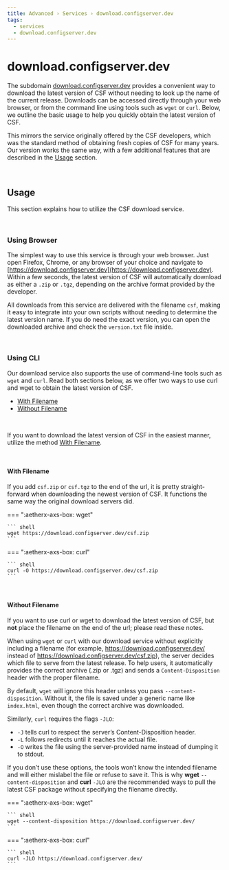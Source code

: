 ```yaml
---
title: Advanced › Services › download.configserver.dev
tags:
  - services
  - download.configserver.dev
---
```


# download.configserver.dev <!-- omit from toc -->

The subdomain [download.configserver.dev](https://download.configserver.dev) provides a convenient way to download the latest version of CSF without needing to look up the name of the current release. Downloads can be accessed directly through your web browser, or from the command line using tools such as `wget` or `curl`. Below, we outline the basic usage to help you quickly obtain the latest version of CSF.

This mirrors the service originally offered by the CSF developers, which was the standard method of obtaining fresh copies of CSF for many years. Our version works the same way, with a few additional features that are described in the [Usage](#usage) section.

<br />

## Usage  <!-- omit from toc -->

This section explains how to utilize the CSF download service.

<br />

### Using Browser  <!-- omit from toc -->

The simplest way to use this service is through your web browser. Just open Firefox, Chrome, or any browser of your choice and navigate to [https://download.configserver.dev](https://download.configserver.dev). Within a few seconds, the latest version of CSF will automatically download as either a `.zip` or `.tgz`, depending on the archive format provided by the developer.  

All downloads from this service are delivered with the filename `csf`, making it easy to integrate into your own scripts without needing to determine the latest version name. If you do need the exact version, you can open the downloaded archive and check the `version.txt` file inside.

<br />

### Using CLI  <!-- omit from toc -->

Our download service also supports the use of command-line tools such as `wget` and `curl`. Read both sections below, as we offer two ways to use curl and wget to obtain the latest version of CSF.

- [With Filename](#with-filename)
- [Without Filename](#without-filename)

<br />

If you want to download the latest version of CSF in the easiest manner, utilize the method [With Filename](#with-filename).

<br />

#### With Filename

If you add `csf.zip` or `csf.tgz` to the end of the url, it is pretty straight-forward when downloading the newest version of CSF. It functions the same way the original download servers did.

=== ":aetherx-axs-box: wget"

    ``` shell
    wget https://download.configserver.dev/csf.zip
    ```

=== ":aetherx-axs-box: curl"

    ``` shell
    curl -O https://download.configserver.dev/csf.zip
    ```

<br />

#### Without Filename

If you want to use curl or wget to download the latest version of CSF, but **not** place the filename on the end of the url; please read these notes.

When using `wget` or `curl` with our download service without explicitly including a filename (for example, https://download.configserver.dev/ instead of https://download.configserver.dev/csf.zip), the server decides which file to serve from the latest release. To help users, it automatically provides the correct archive (.zip or .tgz) and sends a `Content-Disposition` header with the proper filename.

By default, `wget` will ignore this header unless you pass `--content-disposition`. Without it, the file is saved under a generic name like `index.html`, even though the correct archive was downloaded. 

Similarly, `curl` requires the flags `-JLO`:

* `-J` tells curl to respect the server’s Content-Disposition header.
* `-L` follows redirects until it reaches the actual file.
* `-O` writes the file using the server-provided name instead of dumping it to stdout.

If you don’t use these options, the tools won’t know the intended filename and will either mislabel the file or refuse to save it. This is why **wget** `--content-disposition` and **curl** `-JLO` are the recommended ways to pull the latest CSF package without specifying the filename directly.

=== ":aetherx-axs-box: wget"

    ``` shell
    wget --content-disposition https://download.configserver.dev/
    ```

=== ":aetherx-axs-box: curl"

    ``` shell
    curl -JLO https://download.configserver.dev/
    ```

